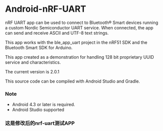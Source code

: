 # Android-nRF-UART

nRF UART app can be used to connect to Bluetooth® Smart devices running a custom Nordic Semiconductor UART service. When connected, the app can send and receive ASCII and UTF-8 text strings. 

This app works with the ble_app_uart project in the nRF51 SDK and the Bluetooth Smart SDK for Arduino. 

This app created as a demonstration for handling 128 bit proprietary UUID service and characteristics. 

The current version is 2.0.1 

This source code can be compiled with Android Studio and Gradle. 

### Note
- Android 4.3 or later is required.
- Android Studio supported 
### 这是修改后的nrf-uart测试APP
